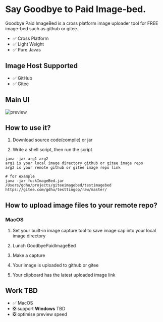 
# Say Goodbye to Paid Image-bed.

Goodbye Paid ImageBed is a cross platform image uploader tool for FREE image-bed such as github or gitee.

- :white_check_mark: Cross Platform
- :white_check_mark: Light Weight
- :white_check_mark: Pure Javas

## Image Host Supported

- :white_check_mark: GitHub
- :white_check_mark: Gitee

## Main UI

![preview](https://gitee.com/gdhu/testtingop/raw/master/2019-12-24_000.jpg)

## How to use it?

1. Download source code(compile) or jar

2. Write a shell script, then run the script

```shell script
java -jar arg1 arg2
arg1 is your local image directory github or gitee image repo
arg2 is your remote github or gitee image repo link

# for example
java -jar fuckImageBed.jar /Users/gdhu/projects/giteeimagebed/testimagebed https://gitee.com/gdhu/testtingop/raw/master/
```

## How to upload image files to your remote repo?

### MacOS

1. Set your built-in image capture tool to save image cap into your local image directory

2. Lunch GoodbyePaidImageBed

3. Make a capture

4. Your image is uploaded to github or gitee

5. Your clipboard has the latest uploaded image link


## Work TBD

- :white_check_mark: MacOS
- :negative_squared_cross_mark: support **Windows** TBD
- :negative_squared_cross_mark: optimise preview speed



